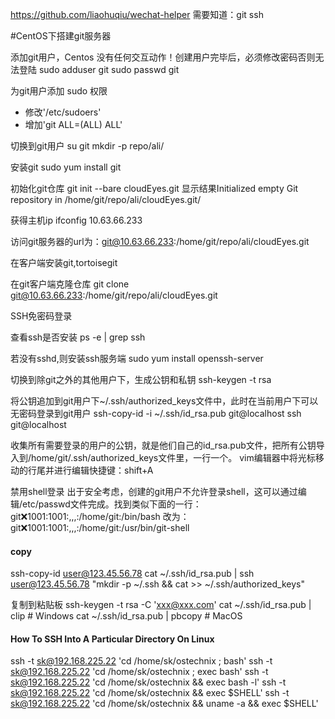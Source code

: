 https://github.com/liaohuqiu/wechat-helper
需要知道：git  ssh


#CentOS下搭建git服务器

添加git用户，Centos 没有任何交互动作！创建用户完毕后，必须修改密码否则无法登陆
sudo adduser git
sudo passwd git

为git用户添加 sudo 权限
- 修改'/etc/sudoers'
- 增加'git  ALL=(ALL)  ALL'

切换到git用户
su git
mkdir -p repo/ali/

安装git
sudo yum install git

初始化git仓库
git init --bare cloudEyes.git
显示结果Initialized empty Git repository in /home/git/repo/ali/cloudEyes.git/

获得主机ip
ifconfig   10.63.66.233

访问git服务器的url为：git@10.63.66.233:/home/git/repo/ali/cloudEyes.git


在客户端安装git,tortoisegit


在git客户端克隆仓库
git clone git@10.63.66.233:/home/git/repo/ali/cloudEyes.git


SSH免密码登录

查看ssh是否安装
ps -e | grep ssh

若没有sshd,则安装ssh服务端
sudo yum install openssh-server

切换到除git之外的其他用户下，生成公钥和私钥
ssh-keygen -t rsa

将公钥追加到git用户下~/.ssh/authorized_keys文件中，此时在当前用户下可以无密码登录到git用户
ssh-copy-id -i ~/.ssh/id_rsa.pub git@localhost
ssh git@localhost

收集所有需要登录的用户的公钥，就是他们自己的id_rsa.pub文件，把所有公钥导入到/home/git/.ssh/authorized_keys文件里，一行一个。
vim编辑器中将光标移动的行尾并进行编辑快捷键：shift+A

禁用shell登录
出于安全考虑，创建的git用户不允许登录shell，这可以通过编辑/etc/passwd文件完成。找到类似下面的一行：
git:x:1001:1001:,,,:/home/git:/bin/bash
改为：
git:x:1001:1001:,,,:/home/git:/usr/bin/git-shell

#### copy
ssh-copy-id user@123.45.56.78
cat ~/.ssh/id_rsa.pub | ssh user@123.45.56.78 "mkdir -p ~/.ssh && cat >>  ~/.ssh/authorized_keys"

复制到粘贴板
ssh-keygen -t rsa -C 'xxx@xxx.com'
cat ~/.ssh/id_rsa.pub | clip    # Windows
cat ~/.ssh/id_rsa.pub | pbcopy  # MacOS

#### How To SSH Into A Particular Directory On Linux
ssh -t sk@192.168.225.22 'cd /home/sk/ostechnix ; bash'
ssh -t sk@192.168.225.22 'cd /home/sk/ostechnix ; exec bash'
ssh -t sk@192.168.225.22 'cd /home/sk/ostechnix && exec bash -l'
ssh -t sk@192.168.225.22 'cd /home/sk/ostechnix && exec $SHELL'
ssh -t sk@192.168.225.22 'cd /home/sk/ostechnix && uname -a && exec $SHELL'
